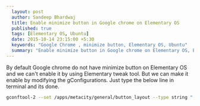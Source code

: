 ```yaml
---
  layout: post
  author: Sandeep Bhardwaj
  title: Enable minimize button in Google chrome on Elementary OS
  published: true
  tags: [Elementary OS, Ubuntu]
  date: 2015-10-14 23:15:00 +5:30
  keywords: "Google Chrome , minimize button, Elementary OS, Ubuntu"
  summary: "Enable minimize button in Google chrome on Elementary OS, Enable minimize button in Google chrome on Ubuntu, Configure button layout in Ubuntu"
---
```


By default Google chrome do not have minimize button on Elementary OS and we can't enable it by using Elementary tweak tool. But we can make it enable by modifying the gConfigurations. Just type the below line in terminal and its done.

``` bash
gconftool-2 --set /apps/metacity/general/button_layout --type string ":minimize:maximize:close"
```